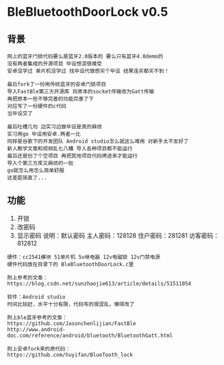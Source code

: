 # BleBluetoothDoorLock v0.5

## 背景
```
网上的蓝牙门锁代码要么是蓝牙2.0版本的 要么只有蓝牙4.0demo的
没有两者集成的开源项目 毕设想混很难受
安卓没学过 单片机没学过 找毕设代做想买个毕设 结果连买都买不到！
```
```
最后fork了一份用传统蓝牙的安卓门锁项目
导入FastBle第三方开源库 将原本的socket传输改为Gatt传输
再把原本一些不够完善的功能完善了下
对应写了一份硬件的c代码
当毕设交了
```
```
最后吐槽几句 边实习边做毕设是真的麻烦
实习用go 毕设用安卓.两者一比
同样是谷歌下的开发团队 Android studio怎么就这么难用 对新手太不友好了
新人教学文章和视频乱七八糟 导入各种项目都不能运行 
最后还是创了个空项目 再把其他项目代码拷进来才能运行 
导入个第三方库又麻烦的一批 
go就怎么用怎么简单舒服
这差距简直了...
```

## 功能

1. 开锁
2. 改密码
3. 显示密码
说明：默认密码
主人密码：128128
住户密码：281281
访客密码：812812

```
硬件：cc2541模块 51单片机 5v继电器 12v电磁锁 12v门禁电源
硬件代码放在目录下的 BleBluetoothDoorLock.c里

附上参考的文章：
https://blog.csdn.net/sunzhaojie613/article/details/51511054
```
```
软件：Android studio
时间比较赶，水平十分有限，代码写的很混乱，懒得改了

附上ble蓝牙参考的文章：
https://github.com/Jasonchenlijian/FastBle
http://www.android-doc.com/reference/android/bluetooth/BluetoothGatt.html

附上安卓fork来的原代码：
https://github.com/huyifan/BlueTooth_lock


```
